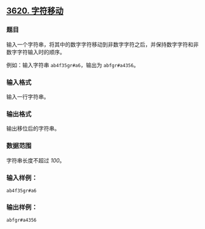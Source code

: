 ## [3620. 字符移动](https://www.acwing.com/problem/content/3623/)

### 题目

输入一个字符串，将其中的数字字符移动到非数字字符之后，并保持数字字符和非数字字符输入时的顺序。

例如：输入字符串 `ab4f35gr#a6`，输出为 `abfgr#a4356`。

### 输入格式

输入一行字符串。

### 输出格式

输出移位后的字符串。

### 数据范围

字符串长度不超过 *100*。

### 输入样例：

```
ab4f35gr#a6
```

### 输出样例：

```
abfgr#a4356
```
